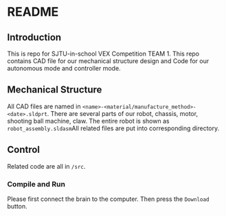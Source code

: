 # README

## Introduction

This is repo for SJTU-in-school VEX Competition TEAM 1. This repo contains CAD file for our mechanical structure design and Code for our autonomous mode and controller mode.

## Mechanical Structure

All CAD files are named in `<name>-<material/manufacture_method>-<date>.sldprt`. There are several parts of our robot, chassis, motor, shooting ball machine, claw. The entire robot is shown as `robot_assembly.sldasm`All related files are put into corresponding directory.

## Control

Related code are all in `/src`. 

### Compile and Run

Please first connect the brain to the computer. Then press the `Download` button.